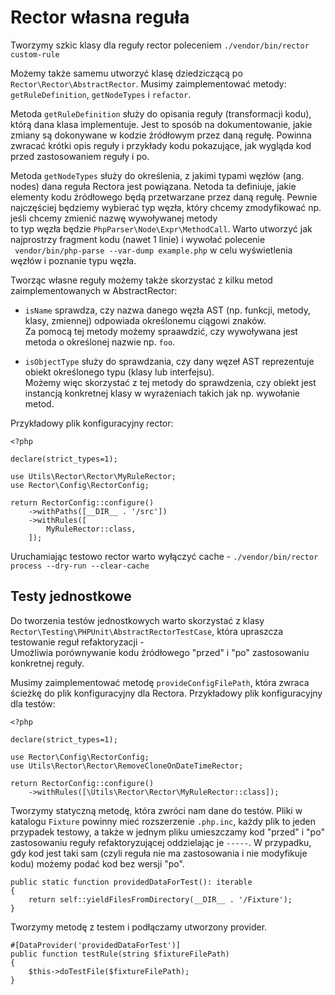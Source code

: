 # Rector własna reguła

Tworzymy szkic klasy dla reguły rector poleceniem `./vendor/bin/rector custom-rule`

Możemy także samemu utworzyć klasę dziedziczącą po `Rector\Rector\AbstractRector`.
Musimy zaimplementować metody: `getRuleDefinition`, `getNodeTypes` i `refactor`.

Metoda `getRuleDefinition` służy do opisania reguły (transformacji kodu), którą dana klasa implementuje.
Jest to sposób na dokumentowanie, jakie zmiany są dokonywane w kodzie źródłowym przez daną regułę.
Powinna zwracać krótki opis reguły i przykłady kodu pokazujące, jak wygląda kod przed zastosowaniem reguły i po.

Metoda `getNodeTypes` służy do określenia, z jakimi typami węzłów (ang. nodes) dana reguła Rectora jest powiązana.
Netoda ta definiuje, jakie elementy kodu źródłowego będą przetwarzane przez daną regułę.
Pewnie najczęściej będziemy wybierać typ węzła, który chcemy zmodyfikować np. jeśli chcemy zmienić nazwę wywoływanej metody \
to typ węzła będzie `PhpParser\Node\Expr\MethodCall`.
Warto utworzyć jak najprostrzy fragment kodu (nawet 1 linie) i wywołać polecenie \
` vendor/bin/php-parse --var-dump example.php` w celu wyświetlenia węzłów i poznanie typu węzła.


Tworząc własne reguły możemy także skorzystać z kilku metod zaimplementowanych w AbstractRector:

* `isName` sprawdza, czy nazwa danego węzła AST (np. funkcji, metody, klasy, zmiennej) odpowiada określonemu ciągowi znaków. \
Za pomocą tej metody możemy spraawdzić, czy wywoływana jest metoda o określonej nazwie np. `foo`.

* `isObjectType` służy do sprawdzania, czy dany węzeł AST reprezentuje obiekt określonego typu (klasy lub interfejsu). \
Możemy więc skorzystać z tej metody do sprawdzenia, czy obiekt jest instancją konkretnej klasy w wyrażeniach takich jak np. wywołanie metod.


Przykładowy plik konfiguracyjny rector:

```
<?php

declare(strict_types=1);

use Utils\Rector\Rector\MyRuleRector;
use Rector\Config\RectorConfig;

return RectorConfig::configure()
    ->withPaths([__DIR__ . '/src'])
    ->withRules([
        MyRuleRector::class,
    ]);
```

Uruchamiając testowo rector warto wyłączyć cache - `./vendor/bin/rector process --dry-run --clear-cache`

## Testy jednostkowe

Do tworzenia testów jednostkowych warto skorzystać z klasy `Rector\Testing\PHPUnit\AbstractRectorTestCase`, która upraszcza testowanie reguł refaktoryzacji - \
Umożliwia porównywanie kodu źródłowego "przed" i "po" zastosowaniu konkretnej reguły.

Musimy zaimplementować metodę `provideConfigFilePath`, która zwraca ścieżkę do plik konfiguracyjny dla Rectora.
Przykładowy plik konfiguracyjny dla testów:
```
<?php

declare(strict_types=1);

use Rector\Config\RectorConfig;
use Utils\Rector\Rector\RemoveCloneOnDateTimeRector;

return RectorConfig::configure()
    ->withRules([\Utils\Rector\Rector\MyRuleRector::class]);

```

Tworzymy statyczną metodę, która zwróci nam dane do testów.
Pliki w katalogu `Fixture` powinny mieć rozszerzenie `.php.inc`, każdy plik to jeden przypadek testowy, a także w jednym pliku umieszczamy kod "przed" i "po" \
zastosowaniu reguły refaktoryzującej oddzielając je `-----`.
W przypadku, gdy kod jest taki sam (czyli reguła nie ma zastosowania i nie modyfikuje kodu) możemy podać kod bez wersji "po".

```
public static function providedDataForTest(): iterable
{
    return self::yieldFilesFromDirectory(__DIR__ . '/Fixture');
}
```

Tworzymy metodę z testem i podłączamy utworzony provider.

```
#[DataProvider('providedDataForTest')]
public function testRule(string $fixtureFilePath)
{
    $this->doTestFile($fixtureFilePath);
}
```
